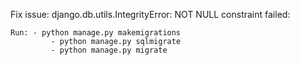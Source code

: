 Fix issue: django.db.utils.IntegrityError: NOT NULL constraint failed:

	Run: - python manage.py makemigrations 
             - python manage.py sqlmigrate 
             - python manage.py migrate



